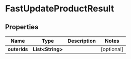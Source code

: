 

# FastUpdateProductResult


## Properties

Name | Type | Description | Notes
------------ | ------------- | ------------- | -------------
**outerIds** | **List&lt;String&gt;** |  |  [optional]



